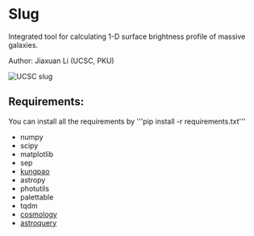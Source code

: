 # Slug
Integrated tool for calculating 1-D surface brightness profile of massive galaxies.

Author: Jiaxuan Li (UCSC, PKU)

![UCSC slug](https://astrojacobli.github.io/astro-ph/ucsc-slug.png)


## Requirements:
You can install all the requirements by
'''pip install -r requirements.txt'''

- numpy
- scipy
- matplotlib
- sep
- [kungpao](https://github.com/dr-guangtou/kungpao)
- astropy
- photutils
- palettable
- tqdm
- [cosmology](https://github.com/esheldon/cosmology)
- [astroquery](https://astroquery.readthedocs.io/en/latest/)
